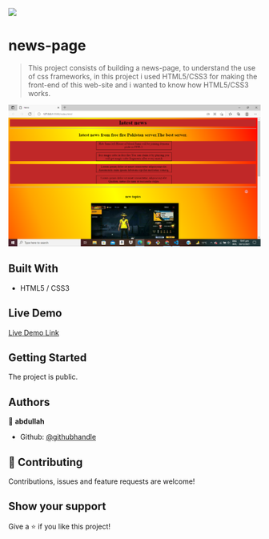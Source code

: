 ![](https://img.shields.io/badge/Microverse-blueviolet)

# news-page

> This project consists of building a news-page, to understand the use of css frameworks, in this project i used HTML5/CSS3 for making the front-end of this web-site and i wanted to know how HTML5/CSS3 works.

![Alt text](https://github.com/abdullah-FullStackDev/news/blob/main/ss.png)

## Built With

- HTML5 / CSS3

## Live Demo

[Live Demo Link](https://abdullah-fullstackdev.github.io/-news-page/)

## Getting Started

The project is public.

## Authors

👤 **abdullah**

- Github: [@githubhandle](https://github.com/abdullah-FullStackDev)


## 🤝 Contributing

Contributions, issues and feature requests are welcome!

## Show your support

Give a ⭐️ if you like this project!
